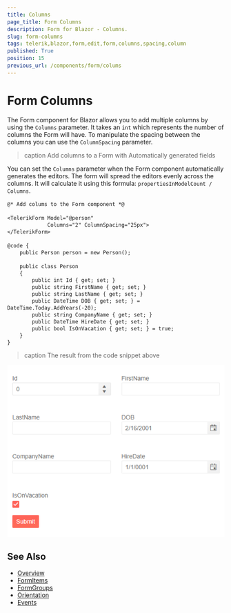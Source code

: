 ```yaml
---
title: Columns
page_title: Form Columns
description: Form for Blazor - Columns.
slug: form-columns
tags: telerik,blazor,form,edit,form,columns,spacing,column
published: True
position: 15
previous_url: /components/form/colums
---
```


# Form Columns

The Form component for Blazor allows you to add multiple columns by using the `Columns` parameter. It takes an `int` which represents the number of columns the Form will have. To manipulate the spacing between the columns you can use the `ColumnSpacing` parameter. 

>caption Add columns to a Form with Automatically generated fields

You can set the `Columns` parameter when the Form component automatically generates the editors. The form will spread the editors evenly across the columns. It will calculate it using this formula: `propertiesInModelCount / Columns`.

````RAZOR
@* Add colums to the Form component *@

<TelerikForm Model="@person"
             Columns="2" ColumnSpacing="25px">
</TelerikForm>

@code {
    public Person person = new Person();

    public class Person
    {
        public int Id { get; set; }
        public string FirstName { get; set; }
        public string LastName { get; set; }
        public DateTime DOB { get; set; } = DateTime.Today.AddYears(-20);
        public string CompanyName { get; set; }
        public DateTime HireDate { get; set; }
        public bool IsOnVacation { get; set; } = true;
    }
}
````

>caption The result from the code snippet above

![Form Columns Example](images/form-columns-example.png)

## See Also

  * [Overview](slug:form-overview)
  * [FormItems](slug:form-formitems)
  * [FormGroups](slug:form-formgroups)
  * [Orientation](slug:form-orientation)
  * [Events](slug:form-events)
   
